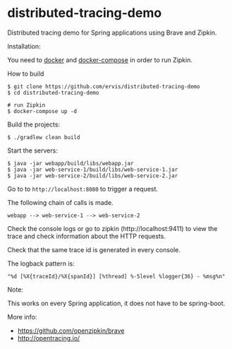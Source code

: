 # distributed-tracing-demo

Distributed tracing demo for Spring applications using Brave and Zipkin.

Installation:

You need to [docker](https://www.docker.com) and [docker-compose](https://github.com/docker/compose)
in order to run Zipkin.


How to build

    $ git clone https://github.com/ervis/distributed-tracing-demo
    $ cd distributed-tracing-demo
    
    # run Zipkin
    $ docker-compose up -d

Build the projects:

    $ ./gradlew clean build

Start the servers:

    $ java -jar webapp/build/libs/webapp.jar
    $ java -jar web-service-1/build/libs/web-service-1.jar
    $ java -jar web-service-2/build/libs/web-service-2.jar

Go to to `http://localhost:8080` to trigger a request.

The following chain of calls is made.

``
webapp --> web-service-1 --> web-service-2
``

Check the console logs or go to zipkin (http://localhost:9411) to view the trace and check information about the HTTP requests.

Check that the same trace id is generated in every console.

The logback pattern is:

    "%d [%X{traceId}/%X{spanId}] [%thread] %-5level %logger{36} - %msg%n"

Note:

This works on every Spring application, it does not have to be spring-boot.

More info:

- https://github.com/openzipkin/brave
- http://opentracing.io/
